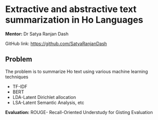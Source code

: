 # Extractive and abstractive text summarization in Ho Languages

**Mentor:** Dr Satya Ranjan Dash

GitHub link: https://github.com/SatyaRanjanDash

## Problem
The problem is to summarize Ho text using various machine learning techniques

- TF-IDF
- BERT
- LDA-Latent Dirichlet allocation 
- LSA-Latent Semantic Analysis, etc

**Evaluation:** ROUGE-  Recall-Oriented Understudy for Gisting Evaluation
